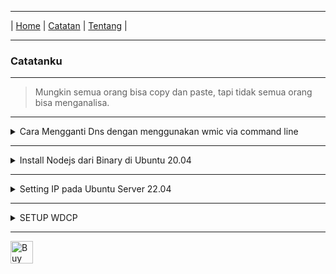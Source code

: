 * * *
| [Home](https://gand0r.github.io/home) | [Catatan](https://gand0r.github.io/catatanku) | [Tentang](https://gand0r.github.io/about) |
* * *

### Catatanku

* * *

> Mungkin semua orang bisa copy dan paste, tapi tidak semua orang bisa menganalisa.


* * *

<details><summary>Cara Mengganti Dns dengan menggunakan wmic via command line</summary><br>
   <li><data value="1">wmic nicconfig where (IPEnabled=TRUE) call SetDNSServerSearchOrder ()</data></li>
   <li><data value="2">wmic nicconfig where (IPEnabled=TRUE) call SetDNSServerSearchOrder ("8.8.8.8", "8.8.4.4")</data></li>
</details>

* * *

<details><summary>Install Nodejs dari Binary di Ubuntu 20.04</summary><br>
   Node 18.x
   <li>curl -fsSL https://deb.nodesource.com/setup_18.x | sudo -E bash - </li>
   <li>sudo apt-get install -y nodejs </li>
   <br>
   Node 17.x
   <li>curl -fsSL https://deb.nodesource.com/setup_17.x | sudo -E bash - </li>
   <li>sudo apt-get install -y nodejs </li>
   <br>
   Node 16.x
   <li>curl -fsSL https://deb.nodesource.com/setup_16.x | sudo -E bash - </li>
   <li>sudo apt-get install -y nodejs </li>
   <br>
   versi LTS
   <li>curl -fsSL https://deb.nodesource.com/setup_lts.x | sudo -E bash - </li>
   <li>sudo apt-get install -y nodejs </li>
   <br>
   versi Terbaru
   <li>curl -fsSL https://deb.nodesource.com/setup_current.x | sudo -E bash - </li>
   <li>sudo apt-get install -y nodejs </li>
</details>

* * *

<details><summary>Setting IP pada Ubuntu Server 22.04</summary><br>
   <li>ip link</li>
   <li>cd /etc/netplan</li>
   <li>sudo nano /etc/netplan/installer-config.yaml</li>
   <li>edit file yaml seperti contoh di bawah ini, untuk addresss dan gateway sesuaikan dengan jaringan anda</li>
   
   ```
   network:
   version: 2
   renderer: networkd
   ethernets:
    enp5s0:
       dhcp4: no
       addresses:
         - "172.11.11.15/24"
       gateway4: "192.168.75.254"
       nameservers:
           addresses: [1.1.1.1,8.8.8.8]
   ```
   
   <li>sudo netplan apply</li>
   <li>selesai, setelah itu cek ping ke gateway atau ip Lokal</li>
</details>

* * *

<details><summary>SETUP WDCP</summary><br>

```
/interface ethernet
set [ find default-name=ether1 ] name=eth1-EDC
set [ find default-name=ether2 ] arp=reply-only
/interface wireless
set [ find default-name=wlan1 ] antenna-gain=0 band=2ghz-b/g/n country=no_country_set \
    default-authentication=no disabled=no frequency=auto frequency-mode=manual-txpower mode=\
    ap-bridge name=WDCP security-profile=wdcp ssid=WDCP station-roaming=enabled
/ip firewall filter
add action=accept chain=input comment=winbox dst-port=8296 protocol=tcp
add action=accept chain=forward comment=winbox dst-port=8296 protocol=tcp
add chain=forward comment=portwdcp1 dst-port=9400 protocol=tcp
add chain=forward comment=portwdcp2 protocol=tcp src-port=9400
add action=accept chain=output out-interface=bridge1 protocol=tcp src-port=8278
add action=accept chain=output out-interface=bridge1 protocol=tcp src-port=7790
add action=accept chain=output out-interface=bridge1 protocol=tcp src-port=7789
add action=accept chain=output out-interface=bridge1 protocol=tcp src-port=3828
add action=accept chain=output out-interface=bridge1 protocol=tcp src-port=2325
add action=accept chain=output out-interface=bridge1 protocol=icmp
add action=accept chain=output dst-address=192.168.0.0/16 out-interface=bridge1
add action=accept chain=output dst-address=172.31.31.1 out-interface=bridge1
add action=accept chain=output dst-address=172.24.0.0/16 out-interface=bridge1
add action=accept chain=output dst-address=172.20.0.0/16 out-interface=bridge1
add action=accept chain=output dst-address=10.254.253.253 out-interface=bridge1
add action=accept chain=output dst-address=10.254.253.250 out-interface=bridge1
add action=accept chain=output dst-address=10.64.0.0/16 out-interface=bridge1
add action=accept chain=input dst-port=8278 in-interface=bridge1 protocol=tcp
add action=accept chain=input dst-port=7790 in-interface=bridge1 protocol=tcp
add action=accept chain=input dst-port=7789 in-interface=bridge1 protocol=tcp
add action=accept chain=input dst-port=3828 in-interface=bridge1 protocol=tcp
add action=accept chain=input dst-port=2325 in-interface=bridge1 protocol=tcp
add action=accept chain=input in-interface=bridge1 protocol=icmp
add action=accept chain=input in-interface=bridge1 src-address=192.168.0.0/16
add action=accept chain=input in-interface=bridge1 src-address=172.31.31.1
add action=accept chain=input in-interface=bridge1 src-address=172.24.0.0/16
add action=accept chain=input in-interface=bridge1 src-address=172.20.0.0/16
add action=accept chain=input in-interface=bridge1 src-address=10.254.253.253
add action=accept chain=input in-interface=bridge1 src-address=10.254.253.250
add action=accept chain=input in-interface=bridge1 src-address=10.64.0.0/16
add action=accept chain=forward dst-address=10.254.253.253 out-interface=bridge1
add action=accept chain=forward dst-address=10.254.253.250 out-interface=bridge1
add action=drop chain=forward
add action=drop chain=forward in-interface=bridge1
add action=drop chain=input in-interface=bridge1
add action=drop chain=output out-interface=bridge1
add action=drop chain=forward protocol=udp src-port=135-139,445
add action=drop chain=forward dst-port=135-139,445 protocol=udp
add action=drop chain=forward protocol=tcp src-port=135-139,445
add action=drop chain=forward dst-port=135-139,445 protocol=tcp
add action=drop chain=forward comment=vnc dst-port=5900 protocol=tcp
add action=drop chain=forward comment=vnc dst-port=5800 protocol=tcp
add action=drop chain=forward comment=RDP dst-port=3389 protocol=tcp
/ip firewall nat
add action=masquerade chain=srcnat out-interface=bridge1 src-address=10.0.0.0/24
add action=masquerade chain=srcnat src-address=172.31.41.0/24
add action=masquerade chain=srcnat

..

..

..

console clear-history
```
</details>

* * *

<a href='https://ko-fi.com/M4M3AGKQC' target='_blank'><img height='36' style='border:0px;height:36px;' src='https://cdn.ko-fi.com/cdn/kofi1.png?v=3' border='0' alt='Buy Me a Coffee at ko-fi.com' /></a>
